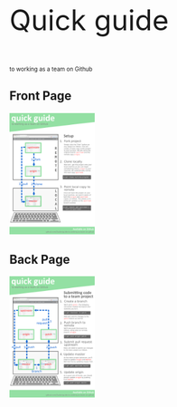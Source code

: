 <p style="font-size:50px;">Quick guide</p><p style="font-size:10px;">to working as a team on Github</p>

## Front Page

<img src="cheatsheets/setup-cheatsheet.png" style="width:30%;height:30%;">

## Back Page

<img src="cheatsheets/pr-cheatsheet.png" style="width:30%;height:30%;">
